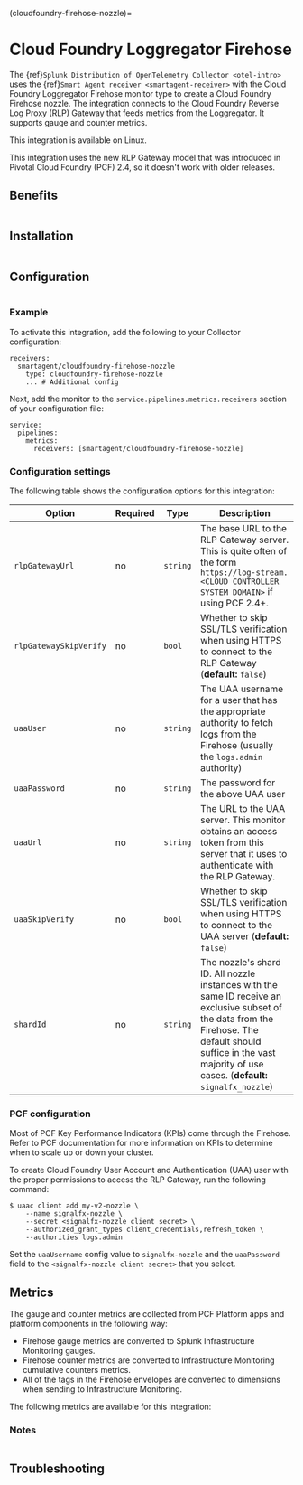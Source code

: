 (cloudfoundry-firehose-nozzle)=

# Cloud Foundry Loggregator Firehose

<meta name="description" content="Use this Splunk Observability Cloud integration for the Cloud Foundry Loggregator Firehose monitor. See benefits, install, configuration, and metrics">

The {ref}`Splunk Distribution of OpenTelemetry Collector <otel-intro>` uses the {ref}`Smart Agent receiver <smartagent-receiver>` with the Cloud Foundry Loggregator Firehose monitor type to create a Cloud Foundry Firehose nozzle. The integration connects to the Cloud Foundry Reverse Log Proxy (RLP) Gateway that feeds metrics from the Loggregator. It supports gauge and counter metrics.

This integration is available on Linux. 

This integration uses the new RLP Gateway model that was introduced in Pivotal Cloud Foundry (PCF) 2.4, so it doesn't work with older releases.

## Benefits 

```{include} /_includes/benefits.md
```

## Installation

```{include} /_includes/collector-installation-linux-only.md
```

## Configuration

```{include} /_includes/configuration.md
```

### Example

To activate this integration, add the following to your Collector configuration:

```
receivers:
  smartagent/cloudfoundry-firehose-nozzle
    type: cloudfoundry-firehose-nozzle
    ... # Additional config
```

Next, add the monitor to the `service.pipelines.metrics.receivers` section of your configuration file:

```
service:
  pipelines:
    metrics:
      receivers: [smartagent/cloudfoundry-firehose-nozzle]
```

### Configuration settings

The following table shows the configuration options for this integration:

| Option | Required | Type | Description |
| --- | --- | --- | --- |
| `rlpGatewayUrl` | no | `string` | The base URL to the RLP Gateway server. This is quite often of the form ``https://log-stream.<CLOUD CONTROLLER SYSTEM DOMAIN>`` if using PCF 2.4+. |
| `rlpGatewaySkipVerify` | no | `bool` | Whether to skip SSL/TLS verification when using HTTPS to connect to the RLP Gateway (**default:** `false`) |
| `uaaUser` | no | `string` | The UAA username for a user that has the appropriate authority to fetch logs from the Firehose (usually the `logs.admin` authority) |
| `uaaPassword` | no | `string` | The password for the above UAA user |
| `uaaUrl` | no | `string` | The URL to the UAA server. This monitor obtains an access token from this server that it uses to authenticate with the RLP Gateway. |
| `uaaSkipVerify` | no | `bool` | Whether to skip SSL/TLS verification when using HTTPS to connect to the UAA server (**default:** `false`) |
| `shardId` | no | `string` | The nozzle's shard ID.  All nozzle instances with the same ID receive an exclusive subset of the data from the Firehose. The default should suffice in the vast majority of use cases. (**default:** `signalfx_nozzle`) |

### PCF configuration

Most of PCF Key Performance Indicators (KPIs) come through the Firehose. Refer to PCF documentation for more information on KPIs to determine when to scale up or down your cluster.

To create Cloud Foundry User Account and Authentication (UAA) user with the proper permissions to access the RLP Gateway, run the following command: 

```
$ uaac client add my-v2-nozzle \
    --name signalfx-nozzle \
    --secret <signalfx-nozzle client secret> \
    --authorized_grant_types client_credentials,refresh_token \
    --authorities logs.admin
```

Set the ``uaaUsername`` config value to ``signalfx-nozzle`` and the ``uaaPassword`` field to the ``<signalfx-nozzle client secret>`` that you select.

## Metrics

The gauge and counter metrics are collected from PCF Platform apps and platform components in the following way:

* Firehose gauge metrics are converted to Splunk Infrastructure Monitoring gauges.
* Firehose counter metrics are converted to Infrastructure Monitoring cumulative counters metrics.
* All of the tags in the Firehose envelopes are converted to dimensions when sending to Infrastructure Monitoring.

The following metrics are available for this integration:

<div class="metrics-yaml" url="https://raw.githubusercontent.com/signalfx/splunk-otel-collector/main/internal/signalfx-agent/pkg/monitors/cloudfoundry/metadata.yaml"></div>

### Notes

```{include} /_includes/metric-defs.md
```
## Troubleshooting

```{include} /_includes/troubleshooting.md
```